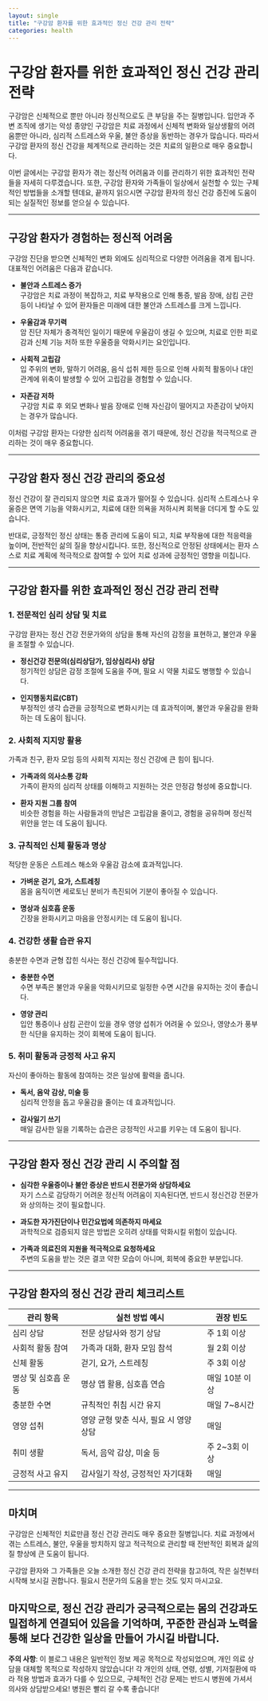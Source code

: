 ```yaml
---
layout: single
title: "구강암 환자를 위한 효과적인 정신 건강 관리 전략"
categories: health
---
```

구강암 환자를 위한 효과적인 정신 건강 관리 전략
=============================================

구강암은 신체적으로 뿐만 아니라 정신적으로도 큰 부담을 주는 질병입니다. 입안과 주변 조직에 생기는 악성 종양인 구강암은 치료 과정에서 신체적 변화와 일상생활의 어려움뿐만 아니라, 심리적 스트레스와 우울, 불안 증상을 동반하는 경우가 많습니다. 따라서 구강암 환자의 정신 건강을 체계적으로 관리하는 것은 치료의 일환으로 매우 중요합니다.

이번 글에서는 구강암 환자가 겪는 정신적 어려움과 이를 관리하기 위한 효과적인 전략들을 자세히 다루겠습니다. 또한, 구강암 환자와 가족들이 일상에서 실천할 수 있는 구체적인 방법들을 소개할 텐데요, 끝까지 읽으시면 구강암 환자의 정신 건강 증진에 도움이 되는 실질적인 정보를 얻으실 수 있습니다.

---

구강암 환자가 경험하는 정신적 어려움
-----------------------------

구강암 진단을 받으면 신체적인 변화 외에도 심리적으로 다양한 어려움을 겪게 됩니다. 대표적인 어려움은 다음과 같습니다.

- **불안과 스트레스 증가**  
구강암은 치료 과정이 복잡하고, 치료 부작용으로 인해 통증, 발음 장애, 삼킴 곤란 등이 나타날 수 있어 환자들은 미래에 대한 불안과 스트레스를 크게 느낍니다.

- **우울감과 무기력**  
암 진단 자체가 충격적인 일이기 때문에 우울감이 생길 수 있으며, 치료로 인한 피로감과 신체 기능 저하 또한 우울증을 악화시키는 요인입니다.

- **사회적 고립감**  
입 주위의 변화, 말하기 어려움, 음식 섭취 제한 등으로 인해 사회적 활동이나 대인 관계에 위축이 발생할 수 있어 고립감을 경험할 수 있습니다.

- **자존감 저하**  
구강암 치료 후 외모 변화나 발음 장애로 인해 자신감이 떨어지고 자존감이 낮아지는 경우가 많습니다.

이처럼 구강암 환자는 다양한 심리적 어려움을 겪기 때문에, 정신 건강을 적극적으로 관리하는 것이 매우 중요합니다.

---

구강암 환자 정신 건강 관리의 중요성
-----------------------------

정신 건강이 잘 관리되지 않으면 치료 효과가 떨어질 수 있습니다. 심리적 스트레스나 우울증은 면역 기능을 약화시키고, 치료에 대한 의욕을 저하시켜 회복을 더디게 할 수도 있습니다. 

반대로, 긍정적인 정신 상태는 통증 관리에 도움이 되고, 치료 부작용에 대한 적응력을 높이며, 전반적인 삶의 질을 향상시킵니다. 또한, 정신적으로 안정된 상태에서는 환자 스스로 치료 계획에 적극적으로 참여할 수 있어 치료 성과에 긍정적인 영향을 미칩니다.

---

구강암 환자를 위한 효과적인 정신 건강 관리 전략
-----------------------------

### 1. 전문적인 심리 상담 및 치료

구강암 환자는 정신 건강 전문가와의 상담을 통해 자신의 감정을 표현하고, 불안과 우울을 조절할 수 있습니다.

- **정신건강 전문의(심리상담가, 임상심리사) 상담**  
정기적인 상담은 감정 조절에 도움을 주며, 필요 시 약물 치료도 병행할 수 있습니다.

- **인지행동치료(CBT)**  
부정적인 생각 습관을 긍정적으로 변화시키는 데 효과적이며, 불안과 우울감을 완화하는 데 도움이 됩니다.

### 2. 사회적 지지망 활용

가족과 친구, 환자 모임 등의 사회적 지지는 정신 건강에 큰 힘이 됩니다.

- **가족과의 의사소통 강화**  
가족이 환자의 심리적 상태를 이해하고 지원하는 것은 안정감 형성에 중요합니다.

- **환자 지원 그룹 참여**  
비슷한 경험을 하는 사람들과의 만남은 고립감을 줄이고, 경험을 공유하며 정신적 위안을 얻는 데 도움이 됩니다.

### 3. 규칙적인 신체 활동과 명상

적당한 운동은 스트레스 해소와 우울감 감소에 효과적입니다.

- **가벼운 걷기, 요가, 스트레칭**  
몸을 움직이면 세로토닌 분비가 촉진되어 기분이 좋아질 수 있습니다.

- **명상과 심호흡 운동**  
긴장을 완화시키고 마음을 안정시키는 데 도움이 됩니다.

### 4. 건강한 생활 습관 유지

충분한 수면과 균형 잡힌 식사는 정신 건강에 필수적입니다.

- **충분한 수면**  
수면 부족은 불안과 우울을 악화시키므로 일정한 수면 시간을 유지하는 것이 좋습니다.

- **영양 관리**  
입안 통증이나 삼킴 곤란이 있을 경우 영양 섭취가 어려울 수 있으나, 영양소가 풍부한 식단을 유지하는 것이 회복에 도움이 됩니다.

### 5. 취미 활동과 긍정적 사고 유지

자신이 좋아하는 활동에 참여하는 것은 일상에 활력을 줍니다.

- **독서, 음악 감상, 미술 등**  
심리적 안정을 돕고 우울감을 줄이는 데 효과적입니다.

- **감사일기 쓰기**  
매일 감사한 일을 기록하는 습관은 긍정적인 사고를 키우는 데 도움이 됩니다.

---

구강암 환자 정신 건강 관리 시 주의할 점
-----------------------------

- **심각한 우울증이나 불안 증상은 반드시 전문가와 상담하세요**  
자기 스스로 감당하기 어려운 정신적 어려움이 지속된다면, 반드시 정신건강 전문가와 상의하는 것이 필요합니다.

- **과도한 자가진단이나 민간요법에 의존하지 마세요**  
과학적으로 검증되지 않은 방법은 오히려 상태를 악화시킬 위험이 있습니다.

- **가족과 의료진의 지원을 적극적으로 요청하세요**  
주변의 도움을 받는 것은 결코 약한 모습이 아니며, 회복에 중요한 부분입니다.

---

구강암 환자의 정신 건강 관리 체크리스트
-----------------------------

| 관리 항목             | 실천 방법 예시                              | 권장 빈도         |
|-------------------|--------------------------------------|----------------|
| 심리 상담           | 전문 상담사와 정기 상담                       | 주 1회 이상     |
| 사회적 활동 참여      | 가족과 대화, 환자 모임 참석                     | 월 2회 이상     |
| 신체 활동           | 걷기, 요가, 스트레칭                          | 주 3회 이상     |
| 명상 및 심호흡 운동   | 명상 앱 활용, 심호흡 연습                        | 매일 10분 이상  |
| 충분한 수면          | 규칙적인 취침 시간 유지                         | 매일 7~8시간    |
| 영양 섭취           | 영양 균형 맞춘 식사, 필요 시 영양 상담               | 매일           |
| 취미 생활           | 독서, 음악 감상, 미술 등                         | 주 2~3회 이상   |
| 긍정적 사고 유지       | 감사일기 작성, 긍정적인 자기대화                    | 매일           |

---

마치며
-----

구강암은 신체적인 치료만큼 정신 건강 관리도 매우 중요한 질병입니다. 치료 과정에서 겪는 스트레스, 불안, 우울을 방치하지 않고 적극적으로 관리할 때 전반적인 회복과 삶의 질 향상에 큰 도움이 됩니다.

구강암 환자와 그 가족들은 오늘 소개한 정신 건강 관리 전략을 참고하여, 작은 실천부터 시작해 보시길 권합니다. 필요시 전문가의 도움을 받는 것도 잊지 마시고요. 

마지막으로, 정신 건강 관리가 궁극적으로는 몸의 건강과도 밀접하게 연결되어 있음을 기억하며, 꾸준한 관심과 노력을 통해 보다 건강한 일상을 만들어 가시길 바랍니다.
---

**주의 사항**: 이 블로그 내용은 일반적인 정보 제공 목적으로 작성되었으며, 개인 의료 상담을 대체할 목적으로 작성하지 않았습니다! 각 개인의 상태, 연령, 성별, 기저질환에 따라 적용 방법과 효과가 다를 수 있으므로, 구체적인 건강 문제는 반드시 병원에 가셔서 의사와 상담받으세요! 병원은 빨리 갈 수록 좋습니다!
